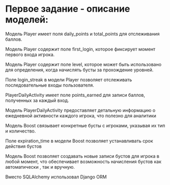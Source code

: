 # Первое задание - описание моделей:

  Модель Player имеет поля daily_points и total_points для отслеживания баллов.

  Модель Player содержит поле first_login, которое фиксирует момент первого входа игрока.

  Модель Player содержит поле level, которое может быть использовано для определения, когда начислять бусты за прохождение уровней.

  Поле login_streak в модели Player позволяет отслеживать последовательные входы пользователя.

  PlayerDailyActivity имеет поле points_earned для записи баллов, полученных за каждый вход.

  Модель PlayerDailyActivity предоставляет детальную информацию о ежедневной активности каждого игрока, что полезно для аналитики

  Модель Boost связывает конкретные бусты с игроками, указывая их тип и количество.

  Поле expiration_time в модели Boost позволяет устанавливать срок действия бустов

  Модель Boost позволяет создавать новые записи бустов для игрока в любой момент, что обеспечивает возможность начисления бустов как автоматически , так и вручную.

Вместо SQLAlchemy использовал Django ORM 
